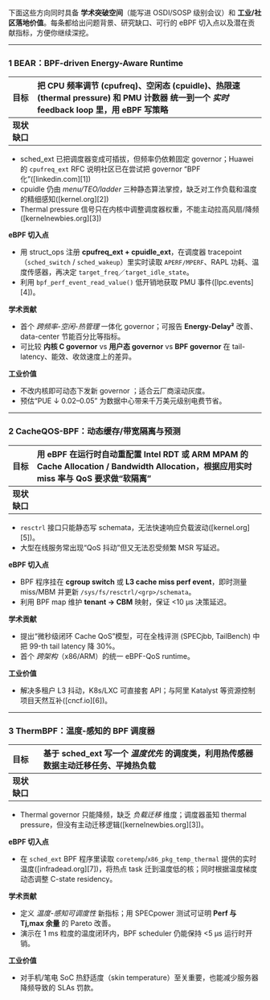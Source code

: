 下面这些方向同时具备 **学术突破空间**（能写进 OSDI/SOSP 级别会议）和 **工业/社区落地价值**。每条都给出问题背景、研究缺口、可行的 eBPF 切入点以及潜在贡献指标，方便你继续深挖。

---

### 1   BEAR：BPF-driven Energy-Aware Runtime

| 目标       | 把 **CPU 频率调节 (cpufreq)**、**空闲态 (cpuidle)**、**热限速 (thermal pressure)** 和 **PMU 计数器** 统一到一个 *实时* feedback loop 里，用 eBPF 写策略 |
| :------- | :------------------------------------------------------------------------------------------------------------------------ |
| **现状缺口** |                                                                                                                           |

* sched\_ext 已把调度器变成可插拔，但频率仍依赖固定 governor；Huawei 的 `cpufreq_ext` RFC 说明社区已在尝试把 governor “BPF 化”([linkedin.com][1])
* cpuidle 仍由 *menu/TEO/ladder* 三种静态算法掌控，缺乏对工作负载和温度的精细感知([kernel.org][2])
* Thermal pressure 信号只在内核中调整调度器权重，不能主动拉高风扇/降频([kernelnewbies.org][3])

**eBPF 切入点**

* 用 struct\_ops 注册 **cpufreq\_ext + cpuidle\_ext**，在调度器 tracepoint（`sched_switch` / `sched_wakeup`）里实时读取 `APERF/MPERF`、RAPL 功耗、温度传感器，再决定 `target_freq`／`target_idle_state`。
* 利用 `bpf_perf_event_read_value()` 低开销地获取 PMU 事件([lpc.events][4])。

**学术贡献**

* 首个 *跨频率-空闲-热管理* 一体化 governor；可报告 **Energy-Delay²** 改善、data-center 节能百分比等指标。
* 可比较 **内核 C governor** vs **用户态 governor** vs **BPF governor** 在 tail-latency、能效、收敛速度上的差异。

**工业价值**

* 不改内核即可动态下发新 governor ；适合云厂商滚动灰度。
* 预估“PUE ↓ 0.02–0.05” 为数据中心带来千万美元级别电费节省。

---

### 2   CacheQOS-BPF：动态缓存/带宽隔离与预测

| 目标       | 用 eBPF 在运行时自动重配置 Intel RDT 或 ARM MPAM 的 **Cache Allocation / Bandwidth Allocation**，根据应用实时 miss 率与 QoS 要求做“软隔离” |
| :------- | :-------------------------------------------------------------------------------------------------------------- |
| **现状缺口** |                                                                                                                 |

* `resctrl` 接口只能静态写 schemata，无法快速响应负载波动([kernel.org][5])。
* 大型在线服务常出现“QoS 抖动”但又无法忍受频繁 MSR 写延迟。

**eBPF 切入点**

* BPF 程序挂在 **cgroup switch** 或 **L3 cache miss perf event**，即时测量 miss/MBM 并更新 `/sys/fs/resctrl/<grp>/schemata`。
* 利用 BPF map 维护 **tenant → CBM** 映射，保证 <10 µs 决策延迟。

**学术贡献**

* 提出“微秒级闭环 Cache QoS”模型，可在全栈评测 (SPECjbb, TailBench) 中把 99-th tail latency 降 30%。
* 首个 *跨架构*（x86/ARM）的统一 eBPF-QoS runtime。

**工业价值**

* 解决多租户 L3 抖动，K8s/LXC 可直接套 API；与阿里 Katalyst 等资源控制项目天然互补([cncf.io][6])。

---

### 3   ThermBPF：温度-感知的 BPF 调度器

| 目标       | 基于 **sched\_ext** 写一个 *温度优先* 的调度类，利用热传感器数据主动迁移任务、平摊热负载 |
| :------- | :----------------------------------------------------- |
| **现状缺口** |                                                        |

* Thermal governor 只能降频，缺乏 *负载迁移* 维度；调度器虽知 thermal pressure，但没有主动迁移逻辑([kernelnewbies.org][3])。

**eBPF 切入点**

* 在 `sched_ext` BPF 程序里读取 `coretemp`/`x86_pkg_temp_thermal` 提供的实时温度([infradead.org][7])，将热点 task 迁到温度低的核；同时根据温度梯度动态调整 C-state residency。

**学术贡献**

* 定义 *温度-感知可调度性* 新指标；用 SPECpower 测试可证明 **Perf 与 Tj,max 余量** 的 Pareto 改善。
* 演示在 1 ms 粒度的温度闭环内，BPF scheduler 仍能保持 <5 µs 运行时开销。

**工业价值**

* 对手机/笔电 SoC 热舒适度（skin temperature）至关重要，也能减少服务器降频导致的 SLAs 罚款。

